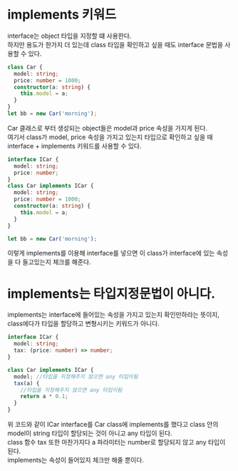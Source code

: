 # implements 키워드

interface는 object 타입을 지정할 떄 사용한다.  
하지만 용도가 한가지 더 있는데 class 타입을 확인하고 싶을 때도 interface 문법을 사용할 수 있다.

```typescript
class Car {
  model: string;
  price: number = 1000;
  constructor(a: string) {
    this.model = a;
  }
}
let bb = new Car('morning');
```

Car 클래스로 부터 생성되는 object들은 model과 price 속성을 가지게 된다.  
여기서 class가 model, price 속성을 가지고 있는지 타입으로 확인하고 싶을 때 interface + implements 키워드를 사용할 수 있다.

```typescript
interface ICar {
  model: string;
  price: number;
}
class Car implements ICar {
  model: string;
  price: number = 1000;
  constructor(a: string) {
    this.model = a;
  }
}

let bb = new Car('morning');
```

이렇게 implements를 이용해 interface를 넣으면 이 class가 interface에 있는 속성을 다 들고있는지 체크를 해준다.

# implements는 타입지정문법이 아니다.

implements는 interface에 들어있는 속성을 가지고 있는지 확인만하라는 뜻이지, class에다가 타입을 할당하고 변형시키는 키워드가 아니다.

```typescript
interface ICar {
  model: string;
  tax: (price: number) => number;
}

class Car implements ICar {
  model; //타입을 지정해주지 않으면 any 타입이됨
  tax(a) {
    //타입을 지정해주지 않으면 any 타입이됨
    return a * 0.1;
  }
}
```

위 코드와 같이 ICar interface를 Car class에 implements를 했다고 class 안의 model이 string 타입이 할당되는 것이 아니고 any 타입이 된다.  
class 함수 tax 또한 마찬가지다 a 파라미터는 number로 할당되지 않고 any 타입이 된다.  
implements는 속성이 들어있지 체크만 해줄 뿐이다.
